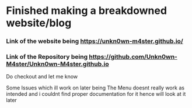 # Finished making a breakdowned website/blog 

### Link of the website being <b> </b> https://unkn0wn-m4ster.github.io/
### Link of the Repository being https://github.com/Unkn0wn-M4ster/Unkn0wn-M4ster.github.io

Do checkout and let me know 

Some Issues which ill work on later being The Menu doesnt really work as intended and i couldnt find proper documentation for it hence will look at it later
